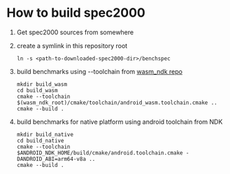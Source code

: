 # How to build spec2000

1. Get spec2000 sources from somewhere
1. create a symlink in this repository root

    ```
    ln -s <path-to-downloaded-spec2000-dir>/benchspec
    ```

1. build benchmarks using --toolchain from [wasm_ndk repo](https://github.com/AndroidWasm/wasm_ndk)

    ```
    mkdir build_wasm
    cd build_wasm
    cmake --toolchain $(wasm_ndk_root)/cmake/toolchain/android_wasm.toolchain.cmake ..
    cmake --build .
    ```

1. build benchmarks for native platform using android toolchain from NDK

    ```
    mkdir build_native
    cd build_native
    cmake --toolchain $ANDROID_NDK_HOME/build/cmake/android.toolchain.cmake -DANDROID_ABI=arm64-v8a ..
    cmake --build .
    ```
